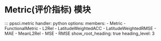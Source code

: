 # Metric(评价指标) 模块

::: ppsci.metric
    handler: python
    options:
      members:
        - Metric
        - FunctionalMetric
        - L2Rel
        - LatitudeWeightedACC
        - LatitudeWeightedRMSE
        - MAE
        - MeanL2Rel
        - MSE
        - RMSE
      show_root_heading: true
      heading_level: 3
